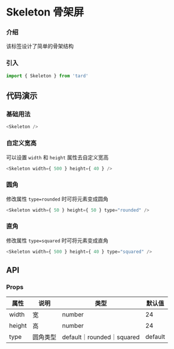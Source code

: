 
# Skeleton 骨架屏
### 介绍
该标签设计了简单的骨架结构
### 引入
```js
import { Skeleton } from 'tard'
```
## 代码演示
### 基础用法
```js
<Skeleton />
```

### 自定义宽高
可以设置 `width` 和 `height` 属性去自定义宽高
```js
<Skeleton width={ 500 } height={ 40 } />
```

### 圆角
修改属性 `type=rounded` 时可将元素变成圆角
```js
<Skeleton width={ 50 } height={ 50 } type="rounded" />
```

### 直角
修改属性 `type=squared` 时可将元素变成直角
```js
<Skeleton width={ 500 } height={ 40 } type="squared" />
```


## API
### Props
|  属性   | 说明  | 类型 | 默认值 |
|  ----  | ----  | ---- | ---- |
| width | 宽 | number | 24 |
| height | 高 | number | 24 |
| type | 圆角类型 | default｜rounded｜squared | default |

